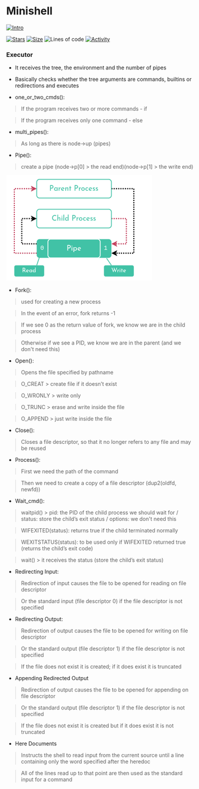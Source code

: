 # Minishell

[![Intro](https://img.shields.io/badge/Cursus-Minishell-success?style=for-the-badge&logo=42)](https://github.com/bshintak/Minishell)
 
 [![Stars](https://img.shields.io/github/stars/bshintak/Minishell?color=ffff00&label=Stars&logo=Stars&style=?style=flat)](https://github.com/bshintak/Minishell)
 [![Size](https://img.shields.io/github/repo-size/bshintak/Minishell?color=blue&label=Size&logo=Size&style=?style=flat)](https://github.com/bshintak/Minishell)
 ![Lines of code](https://img.shields.io/tokei/lines/github/bshintak/Minishell?color=blueviolet)
 [![Activity](https://img.shields.io/github/last-commit/bshintak/Minishell?color=red&label=Last%20Commit&style=flat)](https://github.com/bshintak/Minishell)

### Executor
- It receives the tree, the environment and the number of pipes

- Basically checks whether the tree arguments are commands, builtins or redirections and executes

- one_or_two_cmds():
> If the program receives two or more commands - if

> If the program receives only one command - else

- multi_pipes():
> As long as there is node->up (pipes)

- Pipe():
> create a pipe (node->p[0] > the read end)(node->p[1] > the write end)

<p align="left">
  <img src=https://raw.githubusercontent.com/bshintak/Minishell/main/pipe_diagram.png />
</p>

- Fork():
> used for creating a new process

> In the event of an error, fork returns -1

> If we see 0 as the return value of fork, we know we are in the child process

> Otherwise if we see a PID, we know we are in the parent (and we don't need this)

- Open():
> Opens the file specified by pathname

> O_CREAT > create file if it doesn’t exist

> O_WRONLY > write only

> O_TRUNC > erase and write inside the file

> O_APPEND > just write inside the file

- Close():
> Closes a file descriptor, so that it no longer refers to any file and may be reused

- Process():
> First we need the path of the command

> Then we need to create a copy of a file descriptor (dup2(oldfd, newfd))

- Wait_cmd():
> waitpid() > pid: the PID of the child process we should wait for / status: store the child’s exit status / options: we don't need this

> WIFEXITED(status): returns true if the child terminated normally

> WEXITSTATUS(status): to be used only if WIFEXITED returned true (returns the child’s exit code)

> wait() > it receives the status (store the child’s exit status)

- Redirecting Input:
> Redirection of input causes the file to be opened for reading on file descriptor

> Or the standard input (file descriptor 0) if the file descriptor is not specified

- Redirecting Output:
> Redirection of output causes the file to be opened for writing on file descriptor

> Or the standard output (file descriptor 1) if the file descriptor is not specified

> If the file does not exist it is created; if it does exist it is truncated

- Appending Redirected Output
> Redirection of output causes the file to be opened for appending on file descriptor

> Or the standard output (file descriptor 1) if the file descriptor is not specified

> If the file does not exist it is created but if it does exist it is not truncated

- Here Documents
> Instructs the shell to read input from the current source until a line containing only the word specified after the heredoc

> All of the lines read up to that point are then used as the standard input for a command
